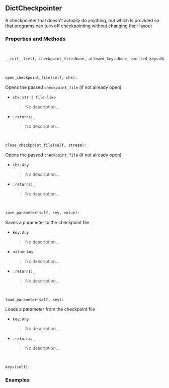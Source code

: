 ## <a id="McUtils.Scaffolding.Checkpointing.DictCheckpointer">DictCheckpointer</a>
A checkpointer that doesn't actually do anything, but which is provided
so that programs can turn off checkpointing without changing their layout

### Properties and Methods
<a id="McUtils.Scaffolding.Checkpointing.DictCheckpointer.__init__" class="docs-object-method">&nbsp;</a>
```python
__init__(self, checkpoint_file=None, allowed_keys=None, omitted_keys=None): 
```

<a id="McUtils.Scaffolding.Checkpointing.DictCheckpointer.open_checkpoint_file" class="docs-object-method">&nbsp;</a>
```python
open_checkpoint_file(self, chk): 
```
Opens the passed `checkpoint_file` (if not already open)
- `chk`: `str | file-like`
    >No description...
- `:returns`: `_`
    >No description...

<a id="McUtils.Scaffolding.Checkpointing.DictCheckpointer.close_checkpoint_file" class="docs-object-method">&nbsp;</a>
```python
close_checkpoint_file(self, stream): 
```
Opens the passed `checkpoint_file` (if not already open)
- `chk`: `Any`
    >No description...
- `:returns`: `_`
    >No description...

<a id="McUtils.Scaffolding.Checkpointing.DictCheckpointer.save_parameter" class="docs-object-method">&nbsp;</a>
```python
save_parameter(self, key, value): 
```
Saves a parameter to the checkpoint file
- `key`: `Any`
    >No description...
- `value`: `Any`
    >No description...
- `:returns`: `_`
    >No description...

<a id="McUtils.Scaffolding.Checkpointing.DictCheckpointer.load_parameter" class="docs-object-method">&nbsp;</a>
```python
load_parameter(self, key): 
```
Loads a parameter from the checkpoint file
- `key`: `Any`
    >No description...
- `:returns`: `_`
    >No description...

<a id="McUtils.Scaffolding.Checkpointing.DictCheckpointer.keys" class="docs-object-method">&nbsp;</a>
```python
keys(self): 
```

### Examples


